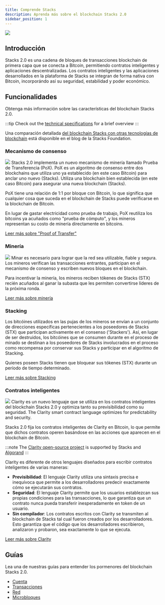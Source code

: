 ```yaml
---
title: Comprende Stacks
description: Aprenda más sobre el blockchain Stacks 2.0
sidebar_position: 1
---
```


![](/img/SBC-L-2x-10.png)
## Introducción

Stacks 2.0 es una cadena de bloques de transacciones blockchain de primera capa que se conecta a Bitcoin, permitiendo contratos inteligentes y aplicaciones descentralizadas. Los contratos inteligentes y las aplicaciones desarrollados en la plataforma de Stacks se integran de forma nativa con Bitcoin, incorporándo así su seguridad, estabilidad y poder económico.

## Funcionalidades

Obtenga más información sobre las características del blockchain Stacks 2.0.

<!-- markdown-link-check-disable -->

:::tip Check out the [technical specifications](technical-specs) for a brief overview :::


<!-- markdown-link-check-enable-->

Una comparación detallada [del blockchain Stacks con otras tecnologías de blockchain][Comparación del blockchain de Stacks con otras tecnologías de blockchain] está disponible en el blog de la Stacks Foundation.
### Mecanismo de consenso
![](/img/pages/stacking.svg) Stacks 2.0 implementa un nuevo mecanismo de minería llamado Prueba de Transferencia (PoX). PoX es un algoritmo de consenso entre dos blockchains que utiliza uno ya establecido (en este caso Bitcoin) para anclar uno nuevo (Stacks). Utiliza una blockchain bien establecida (en este caso Bitcoin) para asegurar una nueva blockchain (Stacks).

PoX tiene una relación de 1:1 por bloque con Bitcoin, lo que significa que cualquier cosa que suceda en el blockchain de Stacks puede verificarse en la blockchain de Bitcoin.

En lugar de gastar electricidad como prueba de trabajo, PoX reutiliza los bitcoins ya acuñados como "prueba de cómputo", y los mineros representan su costo de minería directamente en bitcoins.


[Leer más sobre "Proof of Transfer"](proof-of-transfer)
### Minería

![](/img/pages/testnet-sm.svg) Minar es necesario para lograr que la red sea utilizable, fiable y segura. Los mineros verifican las transacciones entrantes, participan en el mecanismo de consenso y escriben nuevos bloques en el blockchain.

Para incentivar la minería, los mineros reciben tókenes de Stacks (STX) recién acuñados al ganar la subasta que les permiten convertirse líderes de la próxima ronda.

[Leer más sobre minería](mining)

### Stacking

Los bitcóines utilizados en las pujas de los mineros se envían a un conjunto de direcciones específicas pertenecientes a los poseedores de Stacks (STX) que participan activamente en el consenso ('Stackers'). Así, en lugar de ser destruidos, los bitcóines que se consumen durante en el proceso de minado se destinan a los poseedores de Stacks involucrados en el proceso como recompensa por conservar sus Stacks y participar en el algoritmo de Stacking.

Quienes poseen Stacks tienen que bloquear sus tókenes (STX) durante un período de tiempo determinado.

[Leer más sobre Stacking](stacking)

### Contratos inteligentes

![](/img/pages/write-smart-contracts-sm.svg) Clarity es un nuevo lenguaje que se utiliza en los contratos inteligentes del blockchain Stacks 2.0 y optimiza tanto su previsibilidad como su seguridad. The Clarity smart contract language optimizes for predictability and security.

Stacks 2.0 fija los contratos inteligentes de Clarity en Bitcoin, lo que permite que dichos contratos operen basándose en las acciones que aparecen en el blockchain de Bitcoin.

:::note The [Clarity open-source project](https://clarity-lang.org/) is supported by Stacks and [Algorand](https://www.algorand.com/) :::


Clarity es diferente de otros lenguajes diseñados para escribir contratos inteligentes de varias maneras:

- **Previsibilidad**: El lenguaje Clarity utiliza una sintaxis precisa e inequívoca que permite a los desarrolladores predecir exactamente cómo se ejecutarán sus contratos.
- **Seguridad**: El lenguaje Clarity permite que los usuarios establezcan sus propias condiciones para las transacciones, lo que garantiza que un contrato nunca pueda transferir inesperadamente en token de un usuario.
- **Sin compilador**: Los contratos escritos con Clarity se transmiten al blockchain de Stacks tal cual fueron creados por los desarrolladores. Esto garantiza que el código que los desarrolladores escribieron, analizaron y probaron, sea exactamente lo que se ejecuta.

[Leer más sobre Clarity](../write-smart-contracts/clarity-language/)

## Guías

Lea una de nuestras guías para entender los pormenores del blockchain Stacks 2.0.

* [Cuenta](../understand-stacks/accounts)
* [Transacciones](../understand-stacks/transactions)
* [Red](../understand-stacks/network)
* [Microbloques](../understand-stacks/microblocks)

[Comparación del blockchain de Stacks con otras tecnologías de blockchain]: https://stacks.org/stacks-blockchain ""
